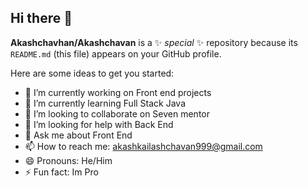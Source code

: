 ## Hi there 👋


**Akashchavhan/Akashchavan** is a ✨ _special_ ✨ repository because its `README.md` (this file) appears on your GitHub profile.

Here are some ideas to get you started:

- 🔭 I’m currently working on Front end projects 
- 🌱 I’m currently learning Full Stack Java 
- 👯 I’m looking to collaborate on Seven mentor
- 🤔 I’m looking for help with Back End
- 💬 Ask me about Front End
- 📫 How to reach me: akashkailashchavan999@gmail.com
- 😄 Pronouns: He/Him
- ⚡ Fun fact: Im Pro

